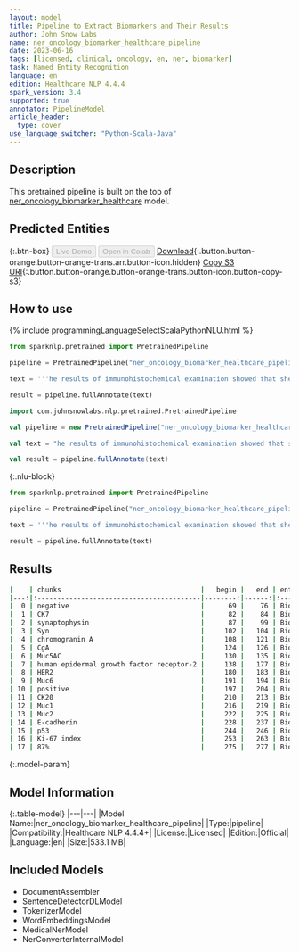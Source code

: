 ```yaml
---
layout: model
title: Pipeline to Extract Biomarkers and Their Results
author: John Snow Labs
name: ner_oncology_biomarker_healthcare_pipeline
date: 2023-06-16
tags: [licensed, clinical, oncology, en, ner, biomarker]
task: Named Entity Recognition
language: en
edition: Healthcare NLP 4.4.4
spark_version: 3.4
supported: true
annotator: PipelineModel
article_header:
  type: cover
use_language_switcher: "Python-Scala-Java"
---
```


## Description

This pretrained pipeline is built on the top of [ner_oncology_biomarker_healthcare](https://nlp.johnsnowlabs.com/2023/01/11/ner_oncology_biomarker_healthcare_en.html) model.

## Predicted Entities



{:.btn-box}
<button class="button button-orange" disabled>Live Demo</button>
<button class="button button-orange" disabled>Open in Colab</button>
[Download](https://s3.amazonaws.com/auxdata.johnsnowlabs.com/clinical/models/ner_oncology_biomarker_healthcare_pipeline_en_4.4.4_3.4_1686935779054.zip){:.button.button-orange.button-orange-trans.arr.button-icon.hidden}
[Copy S3 URI](s3://auxdata.johnsnowlabs.com/clinical/models/ner_oncology_biomarker_healthcare_pipeline_en_4.4.4_3.4_1686935779054.zip){:.button.button-orange.button-orange-trans.button-icon.button-copy-s3}

## How to use

<div class="tabs-box" markdown="1">
{% include programmingLanguageSelectScalaPythonNLU.html %}

```python
from sparknlp.pretrained import PretrainedPipeline

pipeline = PretrainedPipeline("ner_oncology_biomarker_healthcare_pipeline", "en", "clinical/models")

text = '''he results of immunohistochemical examination showed that she tested negative for CK7, synaptophysin (Syn), chromogranin A (CgA), Muc5AC, human epidermal growth factor receptor-2 (HER2), and Muc6; positive for CK20, Muc1, Muc2, E-cadherin, and p53; the Ki-67 index was about 87%.'''

result = pipeline.fullAnnotate(text)
```
```scala
import com.johnsnowlabs.nlp.pretrained.PretrainedPipeline

val pipeline = new PretrainedPipeline("ner_oncology_biomarker_healthcare_pipeline", "en", "clinical/models")

val text = "he results of immunohistochemical examination showed that she tested negative for CK7, synaptophysin (Syn), chromogranin A (CgA), Muc5AC, human epidermal growth factor receptor-2 (HER2), and Muc6; positive for CK20, Muc1, Muc2, E-cadherin, and p53; the Ki-67 index was about 87%."

val result = pipeline.fullAnnotate(text)
```

{:.nlu-block}
```python
from sparknlp.pretrained import PretrainedPipeline

pipeline = PretrainedPipeline("ner_oncology_biomarker_healthcare_pipeline", "en", "clinical/models")

text = '''he results of immunohistochemical examination showed that she tested negative for CK7, synaptophysin (Syn), chromogranin A (CgA), Muc5AC, human epidermal growth factor receptor-2 (HER2), and Muc6; positive for CK20, Muc1, Muc2, E-cadherin, and p53; the Ki-67 index was about 87%.'''

result = pipeline.fullAnnotate(text)
```
</div>

## Results

```bash
|    | chunks                                   |   begin |   end | entities         |   confidence |
|---:|:-----------------------------------------|--------:|------:|:-----------------|-------------:|
|  0 | negative                                 |      69 |    76 | Biomarker_Result |      1       |
|  1 | CK7                                      |      82 |    84 | Biomarker        |      1       |
|  2 | synaptophysin                            |      87 |    99 | Biomarker        |      1       |
|  3 | Syn                                      |     102 |   104 | Biomarker        |      0.9999  |
|  4 | chromogranin A                           |     108 |   121 | Biomarker        |      0.99855 |
|  5 | CgA                                      |     124 |   126 | Biomarker        |      1       |
|  6 | Muc5AC                                   |     130 |   135 | Biomarker        |      0.9999  |
|  7 | human epidermal growth factor receptor-2 |     138 |   177 | Biomarker        |      0.99994 |
|  8 | HER2                                     |     180 |   183 | Biomarker        |      1       |
|  9 | Muc6                                     |     191 |   194 | Biomarker        |      1       |
| 10 | positive                                 |     197 |   204 | Biomarker_Result |      0.9997  |
| 11 | CK20                                     |     210 |   213 | Biomarker        |      1       |
| 12 | Muc1                                     |     216 |   219 | Biomarker        |      1       |
| 13 | Muc2                                     |     222 |   225 | Biomarker        |      1       |
| 14 | E-cadherin                               |     228 |   237 | Biomarker        |      0.9997  |
| 15 | p53                                      |     244 |   246 | Biomarker        |      1       |
| 16 | Ki-67 index                              |     253 |   263 | Biomarker        |      0.99865 |
| 17 | 87%                                      |     275 |   277 | Biomarker_Result |      0.828   |
```

{:.model-param}
## Model Information

{:.table-model}
|---|---|
|Model Name:|ner_oncology_biomarker_healthcare_pipeline|
|Type:|pipeline|
|Compatibility:|Healthcare NLP 4.4.4+|
|License:|Licensed|
|Edition:|Official|
|Language:|en|
|Size:|533.1 MB|

## Included Models

- DocumentAssembler
- SentenceDetectorDLModel
- TokenizerModel
- WordEmbeddingsModel
- MedicalNerModel
- NerConverterInternalModel